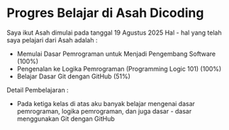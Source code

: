 Progres Belajar di Asah Dicoding
==
Saya ikut Asah dimulai pada tanggal 19 Agustus 2025
Hal - hal yang telah saya pelajari dari Asah adalah :
- Memulai Dasar Pemrograman untuk Menjadi Pengembang Software (100%) 
- Pengenalan ke Logika Pemrograman (Programming Logic 101) (100%)
- Belajar Dasar Git dengan GitHub (51%)

Detail Pembelajaran :
- Pada ketiga kelas di atas aku banyak belajar mengenai dasar pemrograman, logika pemrograman, dan juga dasar - dasar menggunakan Git dengan GitHub
